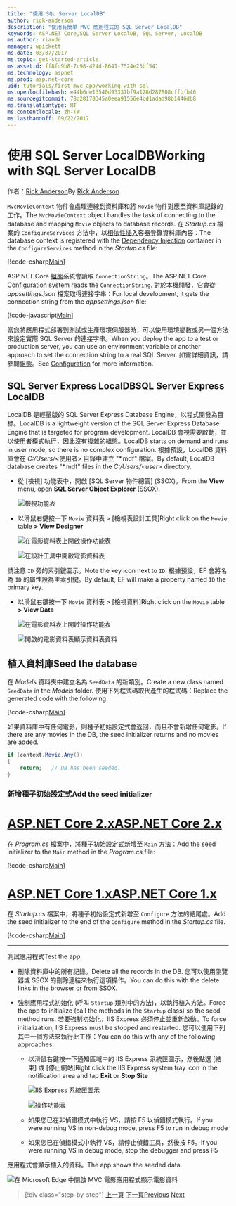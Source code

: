 ```yaml
---
title: "使用 SQL Server LocalDB"
author: rick-anderson
description: "使用有簡單 MVC 應用程式的 SQL Server LocalDB"
keywords: ASP.NET Core,SQL Server LocalDB, SQL Server, LocalDB
ms.author: riande
manager: wpickett
ms.date: 03/07/2017
ms.topic: get-started-article
ms.assetid: ff8fd9b8-7c98-424d-8641-7524e23bf541
ms.technology: aspnet
ms.prod: asp.net-core
uid: tutorials/first-mvc-app/working-with-sql
ms.openlocfilehash: e44b6de13540d93337bf9a128d287808cffbfb46
ms.sourcegitcommit: 78d28178345a0eea91556e4cd1adad98b1446db8
ms.translationtype: HT
ms.contentlocale: zh-TW
ms.lasthandoff: 09/22/2017
---
```

# <a name="working-with-sql-server-localdb"></a><span data-ttu-id="0378c-104">使用 SQL Server LocalDB</span><span class="sxs-lookup"><span data-stu-id="0378c-104">Working with SQL Server LocalDB</span></span>

<span data-ttu-id="0378c-105">作者：[Rick Anderson](https://twitter.com/RickAndMSFT)</span><span class="sxs-lookup"><span data-stu-id="0378c-105">By [Rick Anderson](https://twitter.com/RickAndMSFT)</span></span>

<span data-ttu-id="0378c-106">`MvcMovieContext` 物件會處理連線到資料庫和將 `Movie` 物件對應至資料庫記錄的工作。</span><span class="sxs-lookup"><span data-stu-id="0378c-106">The `MvcMovieContext` object handles the task of connecting to the database and mapping `Movie` objects to database records.</span></span> <span data-ttu-id="0378c-107">在 *Startup.cs* 檔案的 `ConfigureServices` 方法中，以[相依性插入](xref:fundamentals/dependency-injection)容器登錄資料庫內容：</span><span class="sxs-lookup"><span data-stu-id="0378c-107">The database context is registered with the [Dependency Injection](xref:fundamentals/dependency-injection) container in the `ConfigureServices` method in the *Startup.cs* file:</span></span>

[!code-csharp[Main](../../tutorials/first-mvc-app/start-mvc/sample/MvcMovie/Startup.cs?name=ConfigureServices&highlight=6-7)]

<span data-ttu-id="0378c-108">ASP.NET Core [組態](xref:fundamentals/configuration)系統會讀取 `ConnectionString`。</span><span class="sxs-lookup"><span data-stu-id="0378c-108">The ASP.NET Core [Configuration](xref:fundamentals/configuration) system reads the `ConnectionString`.</span></span> <span data-ttu-id="0378c-109">對於本機開發，它會從 *appsettings.json* 檔案取得連接字串：</span><span class="sxs-lookup"><span data-stu-id="0378c-109">For local development, it gets the connection string from the *appsettings.json* file:</span></span>

[!code-javascript[Main](start-mvc/sample/MvcMovie/appsettings.json?highlight=2&range=8-10)]

<span data-ttu-id="0378c-110">當您將應用程式部署到測試或生產環境伺服器時，可以使用環境變數或另一個方法來設定實際 SQL Server 的連接字串。</span><span class="sxs-lookup"><span data-stu-id="0378c-110">When you deploy the app to a test or production server, you can use an environment variable or another approach to set the connection string to a real SQL Server.</span></span> <span data-ttu-id="0378c-111">如需詳細資訊，請參閱[組態](xref:fundamentals/configuration)。</span><span class="sxs-lookup"><span data-stu-id="0378c-111">See [Configuration](xref:fundamentals/configuration) for more information.</span></span>

## <a name="sql-server-express-localdb"></a><span data-ttu-id="0378c-112">SQL Server Express LocalDB</span><span class="sxs-lookup"><span data-stu-id="0378c-112">SQL Server Express LocalDB</span></span>

<span data-ttu-id="0378c-113">LocalDB 是輕量版的 SQL Server Express Database Engine，以程式開發為目標。</span><span class="sxs-lookup"><span data-stu-id="0378c-113">LocalDB is a lightweight version of the SQL Server Express Database Engine that is targeted for program development.</span></span> <span data-ttu-id="0378c-114">LocalDB 會視需要啟動，並以使用者模式執行，因此沒有複雜的組態。</span><span class="sxs-lookup"><span data-stu-id="0378c-114">LocalDB starts on demand and runs in user mode, so there is no complex configuration.</span></span> <span data-ttu-id="0378c-115">根據預設，LocalDB 資料庫會在 *C:/Users/*\<使用者\> 目錄中建立 "\*.mdf" 檔案。</span><span class="sxs-lookup"><span data-stu-id="0378c-115">By default, LocalDB database creates "\*.mdf" files in the *C:/Users/\<user\>* directory.</span></span>

* <span data-ttu-id="0378c-116">從 [檢視] 功能表中，開啟 [SQL Server 物件總管] \(SSOX)。</span><span class="sxs-lookup"><span data-stu-id="0378c-116">From the **View** menu, open **SQL Server Object Explorer** (SSOX).</span></span>

  ![檢視功能表](working-with-sql/_static/ssox.png)

* <span data-ttu-id="0378c-118">以滑鼠右鍵按一下 `Movie` 資料表 > [檢視表設計工具]</span><span class="sxs-lookup"><span data-stu-id="0378c-118">Right click on the `Movie` table **> View Designer**</span></span>

  ![在電影資料表上開啟操作功能表](working-with-sql/_static/design.png)

  ![在設計工具中開啟電影資料表](working-with-sql/_static/dv.png)

<span data-ttu-id="0378c-121">請注意 `ID` 旁的索引鍵圖示。</span><span class="sxs-lookup"><span data-stu-id="0378c-121">Note the key icon next to `ID`.</span></span> <span data-ttu-id="0378c-122">根據預設，EF 會將名為 `ID` 的屬性設為主索引鍵。</span><span class="sxs-lookup"><span data-stu-id="0378c-122">By default, EF will make a property named `ID` the primary key.</span></span>

* <span data-ttu-id="0378c-123">以滑鼠右鍵按一下 `Movie` 資料表 > [檢視資料]</span><span class="sxs-lookup"><span data-stu-id="0378c-123">Right click on the `Movie` table **> View Data**</span></span>

  ![在電影資料表上開啟操作功能表](working-with-sql/_static/ssox2.png)

  ![開啟的電影資料表顯示資料表資料](working-with-sql/_static/vd22.png)

## <a name="seed-the-database"></a><span data-ttu-id="0378c-126">植入資料庫</span><span class="sxs-lookup"><span data-stu-id="0378c-126">Seed the database</span></span>

<span data-ttu-id="0378c-127">在 *Models* 資料夾中建立名為 `SeedData` 的新類別。</span><span class="sxs-lookup"><span data-stu-id="0378c-127">Create a new class named `SeedData` in the *Models* folder.</span></span> <span data-ttu-id="0378c-128">使用下列程式碼取代產生的程式碼：</span><span class="sxs-lookup"><span data-stu-id="0378c-128">Replace the generated code with the following:</span></span>

[!code-csharp[Main](start-mvc/sample/MvcMovie/Models/SeedData.cs?name=snippet_1)]

<span data-ttu-id="0378c-129">如果資料庫中有任何電影，則種子初始設定式會返回，而且不會新增任何電影。</span><span class="sxs-lookup"><span data-stu-id="0378c-129">If there are any movies in the DB, the seed initializer returns and no movies are added.</span></span>

```csharp
if (context.Movie.Any())
{
    return;   // DB has been seeded.
}
```

<a name="si"></a>
### <a name="add-the-seed-initializer"></a><span data-ttu-id="0378c-130">新增種子初始設定式</span><span class="sxs-lookup"><span data-stu-id="0378c-130">Add the seed initializer</span></span>

# <a name="aspnet-core-2xtabaspnetcore2x"></a>[<span data-ttu-id="0378c-131">ASP.NET Core 2.x</span><span class="sxs-lookup"><span data-stu-id="0378c-131">ASP.NET Core 2.x</span></span>](#tab/aspnetcore2x)

<span data-ttu-id="0378c-132">在 *Program.cs* 檔案中，將種子初始設定式新增至 `Main` 方法：</span><span class="sxs-lookup"><span data-stu-id="0378c-132">Add the seed initializer to the `Main` method in the *Program.cs* file:</span></span>

[!code-csharp[Main](start-mvc/sample/MvcMovie/Program.cs?highlight=6,14-32)]

# <a name="aspnet-core-1xtabaspnetcore1x"></a>[<span data-ttu-id="0378c-133">ASP.NET Core 1.x</span><span class="sxs-lookup"><span data-stu-id="0378c-133">ASP.NET Core 1.x</span></span>](#tab/aspnetcore1x)

<span data-ttu-id="0378c-134">在 *Startup.cs* 檔案中，將種子初始設定式新增至 `Configure` 方法的結尾處。</span><span class="sxs-lookup"><span data-stu-id="0378c-134">Add the seed initializer to the end of the `Configure` method in the *Startup.cs* file.</span></span>

[!code-csharp[Main](start-mvc/sample/MvcMovie/Startup.cs?highlight=9&name=snippet_seed)]

---

<span data-ttu-id="0378c-135">測試應用程式</span><span class="sxs-lookup"><span data-stu-id="0378c-135">Test the app</span></span>

* <span data-ttu-id="0378c-136">刪除資料庫中的所有記錄。</span><span class="sxs-lookup"><span data-stu-id="0378c-136">Delete all the records in the DB.</span></span> <span data-ttu-id="0378c-137">您可以使用瀏覽器或 SSOX 的刪除連結來執行這項操作。</span><span class="sxs-lookup"><span data-stu-id="0378c-137">You can do this with the delete links in the browser or from SSOX.</span></span>
* <span data-ttu-id="0378c-138">強制應用程式初始化 (呼叫 `Startup` 類別中的方法)，以執行植入方法。</span><span class="sxs-lookup"><span data-stu-id="0378c-138">Force the app to initialize (call the methods in the `Startup` class) so the seed method runs.</span></span> <span data-ttu-id="0378c-139">若要強制初始化，IIS Express 必須停止並重新啟動。</span><span class="sxs-lookup"><span data-stu-id="0378c-139">To force initialization, IIS Express must be stopped and restarted.</span></span> <span data-ttu-id="0378c-140">您可以使用下列其中一個方法來執行此工作：</span><span class="sxs-lookup"><span data-stu-id="0378c-140">You can do this with any of the following approaches:</span></span>

  * <span data-ttu-id="0378c-141">以滑鼠右鍵按一下通知區域中的 IIS Express 系統匣圖示，然後點選 [結束] 或 [停止網站]</span><span class="sxs-lookup"><span data-stu-id="0378c-141">Right click the IIS Express system tray icon in the notification area and tap **Exit** or **Stop Site**</span></span>

    ![IIS Express 系統匣圖示](working-with-sql/_static/iisExIcon.png)

    ![操作功能表](working-with-sql/_static/stopIIS.png)

   * <span data-ttu-id="0378c-144">如果您已在非偵錯模式中執行 VS，請按 F5 以偵錯模式執行。</span><span class="sxs-lookup"><span data-stu-id="0378c-144">If you were running VS in non-debug mode, press F5 to run in debug mode</span></span>
   * <span data-ttu-id="0378c-145">如果您已在偵錯模式中執行 VS，請停止偵錯工具，然後按 F5。</span><span class="sxs-lookup"><span data-stu-id="0378c-145">If you were running VS in debug mode, stop the debugger and press F5</span></span>
   
<span data-ttu-id="0378c-146">應用程式會顯示植入的資料。</span><span class="sxs-lookup"><span data-stu-id="0378c-146">The app shows the seeded data.</span></span>

![在 Microsoft Edge 中開啟 MVC 電影應用程式顯示電影資料](working-with-sql/_static/m55.png)

>[!div class="step-by-step"]
<span data-ttu-id="0378c-148">[上一頁](adding-model.md)
[下一頁](controller-methods-views.md)</span><span class="sxs-lookup"><span data-stu-id="0378c-148">[Previous](adding-model.md)
[Next](controller-methods-views.md)</span></span>  
